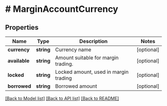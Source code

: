 # # MarginAccountCurrency

## Properties

Name | Type | Description | Notes
------------ | ------------- | ------------- | -------------
**currency** | **string** | Currency name | [optional] 
**available** | **string** | Amount suitable for margin trading. | [optional] 
**locked** | **string** | Locked amount, used in margin trading | [optional] 
**borrowed** | **string** | Borrowed amount | [optional] 

[[Back to Model list]](../../README.md#documentation-for-models) [[Back to API list]](../../README.md#documentation-for-api-endpoints) [[Back to README]](../../README.md)
